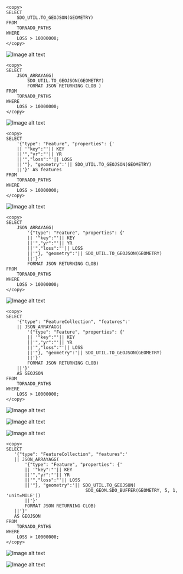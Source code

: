 ```
<copy> 
SELECT
    SDO_UTIL.TO_GEOJSON(GEOMETRY)
FROM
    TORNADO_PATHS
WHERE
    LOSS > 10000000;
</copy>
```

![Image alt text](images/return-geojson-01.png)

```
<copy> 
SELECT
    JSON_ARRAYAGG(
        SDO_UTIL.TO_GEOJSON(GEOMETRY) 
        FORMAT JSON RETURNING CLOB )
FROM
    TORNADO_PATHS
WHERE
    LOSS > 10000000;
</copy>
```

![Image alt text](images/return-geojson-02.png)


```
<copy> 
SELECT
    '{"type": "Feature", "properties": {'
    || '"key":"'|| KEY
    ||'","yr":"'|| YR
    ||'","loss":"'|| LOSS
    ||'"}, "geometry":'|| SDO_UTIL.TO_GEOJSON(GEOMETRY)
    ||'}' AS features
FROM
    TORNADO_PATHS
WHERE
    LOSS > 10000000;
</copy>
```

![Image alt text](images/return-geojson-03.png)

```
<copy> 
SELECT
    JSON_ARRAYAGG( 
        '{"type": "Feature", "properties": {'
        || '"key":"'|| KEY
        ||'","yr":"'|| YR
        ||'","loss":"'|| LOSS
        ||'"}, "geometry":'|| SDO_UTIL.TO_GEOJSON(GEOMETRY)
        ||'}' 
        FORMAT JSON RETURNING CLOB)   
FROM
    TORNADO_PATHS
WHERE
    LOSS > 10000000;
</copy>
```

![Image alt text](images/return-geojson-04.png)

```
<copy> 
SELECT
    '{"type": "FeatureCollection", "features":'
    || JSON_ARRAYAGG( 
        '{"type": "Feature", "properties": {'
        || '"key":"'|| KEY
        ||'","yr":"'|| YR
        ||'","loss":"'|| LOSS
        ||'"}, "geometry":'|| SDO_UTIL.TO_GEOJSON(GEOMETRY)
        ||'}' 
        FORMAT JSON RETURNING CLOB) 
    ||'}'
    AS GEOJSON
FROM
    TORNADO_PATHS
WHERE
    LOSS > 10000000;
</copy>
```

![Image alt text](images/return-geojson-05.png)

![Image alt text](images/return-geojson-06.png)

![Image alt text](images/return-geojson-07.png)

```
<copy> 
SELECT
   '{"type": "FeatureCollection", "features":'
   || JSON_ARRAYAGG( 
       '{"type": "Feature", "properties": {'
       || '"key":"'|| KEY
       ||'","yr":"'|| YR
       ||'","loss":"'|| LOSS
       ||'"}, "geometry":'|| SDO_UTIL.TO_GEOJSON(
                              SDO_GEOM.SDO_BUFFER(GEOMETRY, 5, 1, 'unit=MILE'))
       ||'}' 
       FORMAT JSON RETURNING CLOB)   
   ||'}'
   AS GEOJSON
FROM
    TORNADO_PATHS
WHERE
    LOSS > 10000000;
</copy>
```

![Image alt text](images/return-geojson-08.png)

![Image alt text](images/return-geojson-09.png)